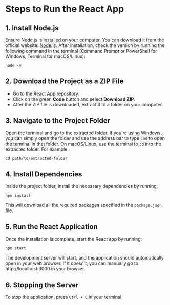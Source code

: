 # Steps to Run the React App

## 1. **Install Node.js**
Ensure Node.js is installed on your computer. You can download it from the official website: [Node.js](https://nodejs.org). After installation, check the version by running the following command in the terminal (Command Prompt or PowerShell for Windows, Terminal for macOS/Linux):

```
node -v
```

## 2. **Download the Project as a ZIP File**
- Go to the React App repository.
- Click on the green **Code** button and select **Download ZIP**.
- After the ZIP file is downloaded, extract it to a folder on your computer.

## 3. **Navigate to the Project Folder**
Open the terminal and go to the extracted folder. If you're using Windows, you can simply open the folder and use the address bar to type `cmd` to open the terminal in that folder. On macOS/Linux, use the terminal to `cd` into the extracted folder. For example:

```
cd path/to/extracted-folder
```

## 4. **Install Dependencies**
Inside the project folder, install the necessary dependencies by running:

```
npm install
```

This will download all the required packages specified in the `package.json` file.

## 5. **Run the React Application**
Once the installation is complete, start the React app by running:

```
npm start
```

The development server will start, and the application should automatically open in your web browser. If it doesn't, you can manually go to http://localhost:3000 in your browser.

## 6. **Stopping the Server**
To stop the application, press `Ctrl + C` in your terminal
